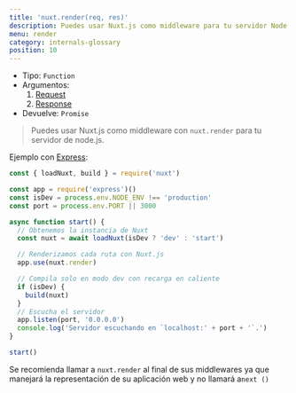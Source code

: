 ```yaml
---
title: 'nuxt.render(req, res)'
description: Puedes usar Nuxt.js como middleware para tu servidor Node.js.
menu: render
category: internals-glossary
position: 10
---
```


- Tipo: `Function`
- Argumentos:
  1. [Request](https://nodejs.org/api/http.html#http_class_http_incomingmessage)
  2. [Response](https://nodejs.org/api/http.html#http_class_http_serverresponse)
- Devuelve: `Promise`

> Puedes usar Nuxt.js como middleware con `nuxt.render` para tu servidor de node.js.

Ejemplo con [Express](https://github.com/expressjs/express):

```js
const { loadNuxt, build } = require('nuxt')

const app = require('express')()
const isDev = process.env.NODE_ENV !== 'production'
const port = process.env.PORT || 3000

async function start() {
  // Obtenemos la instancia de Nuxt
  const nuxt = await loadNuxt(isDev ? 'dev' : 'start')

  // Renderizamos cada ruta con Nuxt.js
  app.use(nuxt.render)

  // Compila solo en modo dev con recarga en caliente
  if (isDev) {
    build(nuxt)
  }
  // Escucha el servidor
  app.listen(port, '0.0.0.0')
  console.log('Servidor escuchando en `localhost:' + port + '`.')
}

start()
```

<div class="Alert">

Se recomienda llamar a `nuxt.render` al final de sus middlewares ya que manejará la representación de su aplicación web y no llamará a`next ()`

</div>
